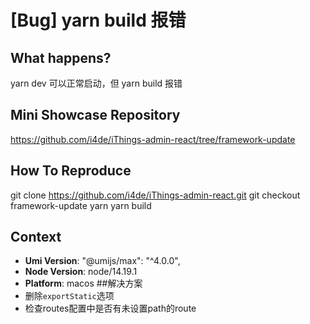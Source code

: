 # [Bug] yarn build 报错

## What happens?

yarn dev 可以正常启动，但 yarn build 报错

## Mini Showcase Repository

https://github.com/i4de/iThings-admin-react/tree/framework-update

## How To Reproduce

git clone https://github.com/i4de/iThings-admin-react.git
git checkout framework-update
yarn
yarn build

## Context

- **Umi Version**: "@umijs/max": "^4.0.0",
- **Node Version**: node/14.19.1
- **Platform**: macos ##解决方案
- 删除`exportStatic`选项
- 检查routes配置中是否有未设置path的route
